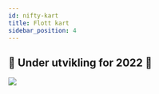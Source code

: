 ```yaml
---
id: nifty-kart
title: Flott kart
sidebar_position: 4
---
```


## 🚧 Under utvikling for 2022 🚧

![](/img/niftykart_v01.png)
